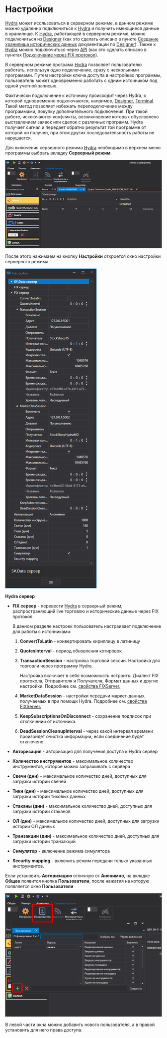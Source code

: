 # Настройки

[Hydra](../../hydra.md) может исользоваться в серверном режиме, в данном режиме можно удаленно подключиться к [Hydra](../../hydra.md) и получить имеющиеся данные в хранилище. К [Hydra](../../hydra.md), работающей в серверном режиме, можно подключиться из [Designer](../../designer.md) (как это сделать описано в пункте [Создание хранилища исторических данных](../../designer/market_data_storage/getting_started.md) документации по [Designer](../../designer.md)). Также к [Hydra](../../hydra.md) можно подключиться через [API](../../api.md) (как это сделать описано в пунктах [Подключение через FIX протокол](fix_fast_connectivity.md)).

В серверном режиме програма [Hydra](../../hydra.md) позволяет пользователю работать, используя одно подключение, сразу с несколькими програмами. Путем настройки ключа доступа в настройках программы, пользователь может одновременно работать с одним источником под одной учетной записью.

Фактически подключение к источнику происходит через Hydra, к которой одновременно подключаются, например, [Designer](../../designer.md), [Terminal](../../terminal.md). Такой метод позволяет избежать переподключение между программами, покупку дополнительного подключения. При такой работе, исключаются конфликты, возникновение которых обусловлено выставлением заявок или сделок с различных программ. Hydra получает сигнал и передает обратно результат той программе от которой он получен, при этом других последовательность работы не нарушается.

Для включения серверного режима [Hydra](../../hydra.md) необходимо в верхнем меню программы выбрать вкладку **Серверный режим**.

![hydra server menu](../../../images/hydra_server_menu.png)

После этого нажимаем на кнопку **Настройки** откроется окно настройки серверного режима.

![hydra server](../../../images/hydra_server.png)

**Hydra сервер**

- **FIX сервер** \- перевести [Hydra](../../hydra.md) в серверный режим, распространяющий live торговлю и исторические данные через FIX протокол. 

  В данном разделе настроек пользователь настраивает подключение для работы с источниками: 
  1. **ConvertToLatin** \- конвертировать кириллицу в латиницу 
  2. **QuotesInterval** \- период обновления котировок 
  3. **TransactionSession** \- настройка торговой сессии. Настройка для торговли через программу Hydra. 

     Настройка включает в себя возможность нстроить: Диалект FIX протокола, Отправителя и Получателя, Формат данных и другие настройки. Подробнее см. [свойства FIXServer.](https://doc.stocksharp.ru/html/Properties_T_StockSharp_Fix_FixServer.htm)
  4. **MarketDataSession** \- настройки передачи маркет\-данных, получаемых в при помощи Hydra. Подробнее см. [свойства FIXServer.](https://doc.stocksharp.ru/html/Properties_T_StockSharp_Fix_FixServer.htm)
  5. **KeepSubscriptionsOnDisconnect** \- сохранение подписок при отключении от источника. 
  6. **DeadSessionCleanupInterval** \- через какой интервал времени произойдет очистка информации, если соединение будет отключено.
- **Авторизация** \- авторизация для получения доступа к Hydra сервер 
- **Количество инструментов** \- максимальное количество инструментов, которое можно запрашивать с сервера 
- **Свечи (дни)** \- максимальное количество дней, доступных для загрузки истории свечей 
- **Тики (дни)** \- максимальное количество дней, доступных для загрузки истории тиковых данных 
- **Стаканы (дни)** \- максимальное количество дней, доступных для загрузки истории стаканов 
- **ОЛ (дни)** \- максимальное количество дней, доступных для загрузки истории ОЛ данных 
- **Транзакции (дни)** \- максимальное количество дней, доступных для загрузки истории транзакций 
- **Симулятор** \- включение режима симулятора 
- **Security mapping** \- включить режим передачи только указанных инструментов.

Если установить **Авторизацию** отличную от **Анонимно**, на вкладке **Общее** появится кнопка **Пользователи**, после нажатия на которую появляется окно **Пользователи**

![hydra users](../../../images/hydra_users.png)

В левой части окна можно добавить нового пользователя, а в правой установить для него права доступа.
